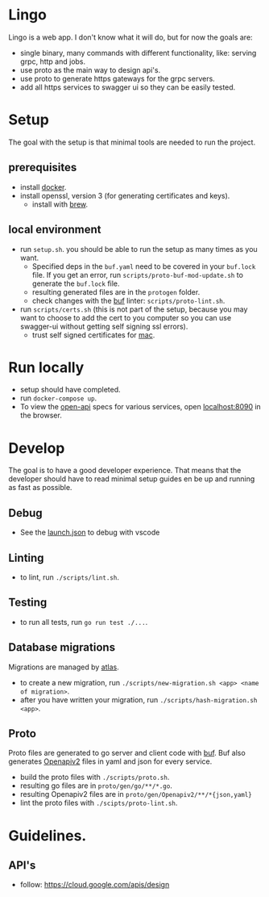 # Lingo
Lingo is a web app. I don't know what it will do, but for now the goals are:
- single binary, many commands with different functionality, like: serving grpc, http and jobs.
- use proto as the main way to design api's.
- use proto to generate https gateways for the grpc servers.
- add all https services to swagger ui so they can be easily tested.

# Setup
The goal with the setup is that minimal tools are needed to run the project.

## prerequisites 
- install [docker](https://docs.docker.com/get-docker/).
- install openssl, version 3 (for generating certificates and keys).
  - install with [brew](https://formulae.brew.sh/formula/openssl@3.0).

## local environment
- run `setup.sh`. you should be able to run the setup as many times as you want.
  - Specified deps in the `buf.yaml` need to be covered in your `buf.lock` file. If you get an error, run `scripts/proto-buf-mod-update.sh` to generate the `buf.lock` file.
  - resulting generated files are in the `protogen` folder.
  - check changes with the [buf](https://buf.build/) linter: `scripts/proto-lint.sh`.
- run `scripts/certs.sh` (this is not part of the setup, because you may want to choose to add the cert to you computer so you can use swagger-ui without getting self signing ssl errors).
    - trust self signed certificates for [mac](https://tosbourn.com/getting-os-x-to-trust-self-signed-ssl-certificates/).

# Run locally
- setup should have completed.
- run `docker-compose up`.
- To view the [open-api](https://en.wikipedia.org/wiki/Open_API) specs for various services, open [localhost:8090](localhost:8090) in the browser.

# Develop
The goal is to have a good developer experience. That means that the developer should have to read minimal setup guides en be up and running as fast as possible.

## Debug
- See the [launch.json](.vscode/launch.json) to debug with vscode

## Linting
- to lint, run `./scripts/lint.sh`.

## Testing
- to run all tests, run `go run test ./...`.

## Database migrations
Migrations are managed by [atlas](https://atlasgo.io).
- to create a new migration, run `./scripts/new-migration.sh <app> <name of migration>`.
- after you have written your migration, run `./scripts/hash-migration.sh <app>`.

## Proto
Proto files are generated to go server and client code with [buf](https://buf.build). 
Buf also generates [Openapiv2](https://swagger.io/specification/v2/) files in yaml and json for every service. 
- build the proto files with `./scripts/proto.sh`. 
- resulting go files are in `proto/gen/go/**/*.go`.
- resulting Openapiv2 files are in `proto/gen/Openapiv2/**/*{json,yaml}`
- lint the proto files with `./scipts/proto-lint.sh`.

# Guidelines.

## API's
- follow: https://cloud.google.com/apis/design